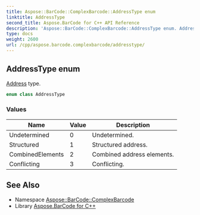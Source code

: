 ```yaml
---
title: Aspose::BarCode::ComplexBarcode::AddressType enum
linktitle: AddressType
second_title: Aspose.BarCode for C++ API Reference
description: 'Aspose::BarCode::ComplexBarcode::AddressType enum. Address type in C++.'
type: docs
weight: 2600
url: /cpp/aspose.barcode.complexbarcode/addresstype/
---
```

## AddressType enum


[Address](../address/) type.

```cpp
enum class AddressType
```

### Values

| Name | Value | Description |
| --- | --- | --- |
| Undetermined | 0 | Undetermined. |
| Structured | 1 | Structured address. |
| CombinedElements | 2 | Combined address elements. |
| Conflicting | 3 | Conflicting. |

## See Also

* Namespace [Aspose::BarCode::ComplexBarcode](../)
* Library [Aspose.BarCode for C++](../../)
